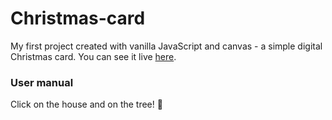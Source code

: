 # Christmas-card

My first project created with vanilla JavaScript and canvas - a simple digital Christmas card. You can see it live [here](https://agnieszka-filip.github.io/Christmas-card/). 

### User manual

Click on the house and on the tree! :christmas_tree: 

